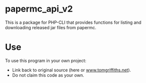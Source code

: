 # papermc_api_v2
This is a package for PHP-CLI that provides functions for listing and downloading released jar files from papermc.

# Use
To use this program in your own project:
* Link back to original source (here or www.tomgriffiths.net).
* Do not claim this code as your own.
